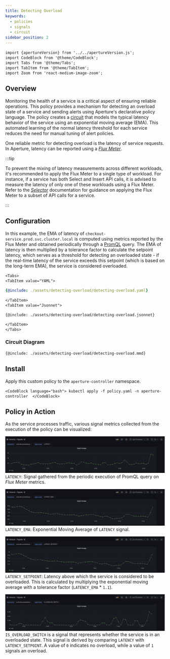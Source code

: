 ```yaml
---
title: Detecting Overload
keywords:
  - policies
  - signals
  - circuit
sidebar_position: 2
---
```


```mdx-code-block
import {apertureVersion} from '../../apertureVersion.js';
import CodeBlock from '@theme/CodeBlock';
import Tabs from '@theme/Tabs';
import TabItem from '@theme/TabItem';
import Zoom from 'react-medium-image-zoom';
```

## Overview

Monitoring the health of a service is a critical aspect of ensuring reliable
operations. This policy provides a mechanism for detecting an overload state of
a service and sending alerts using Aperture's declarative policy language. The
policy creates a [circuit](/concepts/advanced/circuit.md) that models the
typical latency behavior of the service using an exponential moving average
(EMA). This automated learning of the normal latency threshold for each service
reduces the need for manual tuning of alert policies.

One reliable metric for detecting overload is the latency of service requests.
In Aperture, latency can be reported using a
[_Flux Meter_](/concepts/flux-meter.md).

:::tip

To prevent the mixing of latency measurements across different workloads, it's
recommended to apply the Flux Meter to a single type of workload. For instance,
if a service has both Select and Insert API calls, it is advised to measure the
latency of only one of these workloads using a Flux Meter. Refer to the
[_Selector_](/concepts/selector.md) documentation for guidance on applying the
Flux Meter to a subset of API calls for a service.

:::

## Configuration

In this example, the EMA of latency of `checkout-service.prod.svc.cluster.local`
is computed using metrics reported by the Flux Meter and obtained periodically
through a
[PromQL](https://prometheus.io/docs/prometheus/latest/querying/basics/) query.
The EMA of latency is then multiplied by a tolerance factor to calculate the
setpoint latency, which serves as a threshold for detecting an overloaded
state - if the real-time latency of the service exceeds this setpoint (which is
based on the long-term EMA), the service is considered overloaded.

```mdx-code-block
<Tabs>
<TabItem value="YAML">
```

```yaml
{@include: ./assets/detecting-overload/detecting-overload.yaml}
```

```mdx-code-block
</TabItem>
<TabItem value="Jsonnet">
```

```jsonnet
{@include: ./assets/detecting-overload/detecting-overload.jsonnet}
```

```mdx-code-block
</TabItem>
</Tabs>
```

### Circuit Diagram

<Zoom>

```mermaid
{@include: ./assets/detecting-overload/detecting-overload.mmd}
```

</Zoom>

## Install

Apply this custom policy to the `aperture-controller` namespace.

```mdx-code-block
<CodeBlock language="bash"> kubectl apply -f policy.yaml -n aperture-controller  </CodeBlock>
```

## Policy in Action

As the service processes traffic, various signal metrics collected from the
execution of the policy can be visualized:

<Zoom>

![LATENCY](./assets/detecting-overload/latency.png) `LATENCY`: Signal gathered
from the periodic execution of PromQL query on _Flux Meter_ metrics.

</Zoom>

<Zoom>

![LATENCY_EMA](./assets/detecting-overload/latency_ema.png) `LATENCY_EMA`:
Exponential Moving Average of `LATENCY` signal.

</Zoom>

<Zoom>

![LATENCY_SETPOINT](./assets/detecting-overload/latency_setpoint.png)
`LATENCY_SETPOINT`: Latency above which the service is considered to be
overloaded. This is calculated by multiplying the exponential moving average
with a tolerance factor (`LATENCY_EMA` \* `1.1`).

</Zoom>

<Zoom>

![IS_OVERLOAD_SWITCH](./assets/detecting-overload/is_overload_switch.png)
`IS_OVERLOAD_SWITCH` is a signal that represents whether the service is in an
overloaded state. This signal is derived by comparing `LATENCY` with
`LATENCY_SETPOINT`. A value of `0` indicates no overload, while a value of `1`
signals an overload.

</Zoom>
